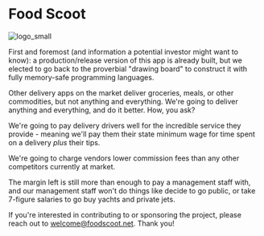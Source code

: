 # Food Scoot

![logo_small](https://github.com/user-attachments/assets/0e7c0931-9a79-44ca-b73d-9a384ba8980d)

First and foremost (and information a potential investor might want to know): a production/release version of this app is already built, but we elected to go back to the proverbial "drawing board" to construct it with fully memory-safe programming languages. 

Other delivery apps on the market deliver groceries, meals, or other commodities, but not anything and everything. We're going to deliver anything and everything, and do it better. How, you ask? 

We're going to pay delivery drivers well for the incredible service they provide - meaning we'll pay them their state minimum wage for time spent on a delivery *plus* their tips. 

We're going to charge vendors lower commission fees than any other competitors currently at market. 

The margin left is still more than enough to pay a management staff with, and our management staff won't do things like decide to go public, or take 7-figure salaries to go buy yachts and private jets. 

If you're interested in contributing to or sponsoring the project, please reach out to welcome@foodscoot.net. Thank you! 
